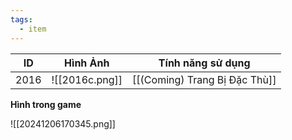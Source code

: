 ```yaml
---
tags:
  - item
---
```


| ID   | Hình Ảnh       | Tính năng sử dụng             |
| ---- | -------------- | ----------------------------- |
| 2016 | ![[2016c.png]] | [[(Coming) Trang Bị Đặc Thù]] |

**Hình trong game**

![[20241206170345.png]]